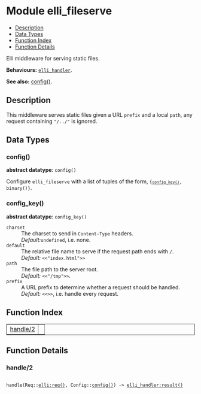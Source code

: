 

# Module elli_fileserve #
* [Description](#description)
* [Data Types](#types)
* [Function Index](#index)
* [Function Details](#functions)

Elli middleware for serving static files.

__Behaviours:__ [`elli_handler`](https://github.com/elli-lib/elli/blob/master/doc/elli_handler.md).

__See also:__ [config()](#type-config).

<a name="description"></a>

## Description ##
This middleware serves static files given a URL `prefix` and a local `path`,
any request containing `"/../"` is ignored.
<a name="types"></a>

## Data Types ##




### <a name="type-config">config()</a> ###


__abstract datatype__: `config()`

Configure `elli_fileserve` with a list of tuples of the form,
<code>{<a href="#type-config_key"><code>config_key()</code></a>, binary()}</code>.



### <a name="type-config_key">config_key()</a> ###


__abstract datatype__: `config_key()`



<dt><code>charset</code></dt>




<dd>The charset to send in <code>Content-Type</code> headers.<br />
<em>Default:</em><code>undefined</code>, i.e. none.</dd>




<dt><code>default</code></dt>




<dd>The relative file name to serve if the request path ends with <code>/</code>.<br />
<em>Default:</em> <code><<"index.html">></code></dd>




<dt><code>path</code></dt>




<dd>The file path to the server root.<br />
<em>Default:</em> <code><<"/tmp">></code>.</dd>




<dt><code>prefix</code></dt>




<dd>A URL prefix to determine whether a request should be handled.<br />
<em>Default:</em> <code><<>></code>, i.e. handle every request.</dd>



<a name="index"></a>

## Function Index ##


<table width="100%" border="1" cellspacing="0" cellpadding="2" summary="function index"><tr><td valign="top"><a href="#handle-2">handle/2</a></td><td></td></tr></table>


<a name="functions"></a>

## Function Details ##

<a name="handle-2"></a>

### handle/2 ###

<pre><code>
handle(Req::<a href="http://github.com/elli-lib/elli/blob/master/doc/elli.md#type-req">elli:req()</a>, Config::<a href="#type-config">config()</a>) -&gt; <a href="http://github.com/elli-lib/elli/blob/master/doc/elli_handler.md#type-result">elli_handler:result()</a>
</code></pre>
<br />

